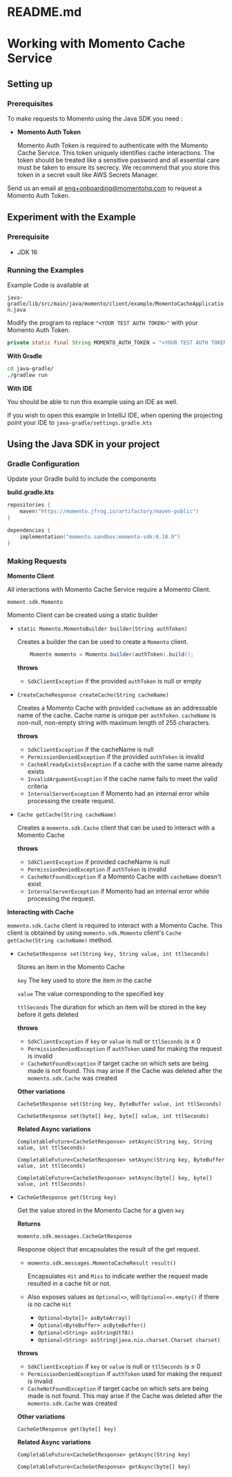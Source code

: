 # README.md

# Working with Momento Cache Service

## Setting up

### Prerequisites

To make requests to Momento using the Java SDK you need :

- **Momento Auth Token**

    Momento Auth Token is required to authenticate with the Momento Cache Service. This token uniquely identifies cache interactions. The token should be treated like a sensitive password and all essential care must be taken to ensure its secrecy. We recommend that you store this token in a secret vault like AWS Secrets Manager.


Send us an email at eng+onboarding@momentohq.com to request a Momento Auth Token.

## **Experiment with the Example**

### Prerequisite

- JDK 16

### Running the Examples

Example Code is available at

`java-gradle/lib/src/main/java/momento/client/example/MomentoCacheApplication.java`

Modify the program to replace `"<YOUR TEST AUTH TOKEN>"` with your Momento Auth Token.

```java
private static final String MOMENTO_AUTH_TOKEN = "<YOUR TEST AUTH TOKEN>";
```

**With Gradle**

```bash
cd java-gradle/
./gradlew run
```

**With IDE**

You should be able to run this example using an IDE as well.

If you wish to open this example in IntelliJ IDE, when opening the projecting point your IDE to `java-gradle/settings.gradle.kts`

## Using the Java SDK in your project

### Gradle Configuration

Update your Gradle build to include the components

**build.gradle.kts**

```kotlin
repositories {
    maven("https://momento.jfrog.io/artifactory/maven-public")
}

dependencies {
    implementation("momento.sandbox:momento-sdk:0.10.0")
}
```

### Making Requests

**Momento Client**

All interactions with Momento Cache Service require a Momento Client.

`moment.sdk.Momento`

Momento Client can be created using a static builder

- `static Momento.MomentoBuilder builder(String authToken)`

    Creates a builder the can be used to create a `Momento` client.

    ```java
    	Momento momento = Momento.builder(authToken).build();
    ```

    **throws**

    - `SdkClientException` if the provided `authToken` is null or empty

- `CreateCacheResponse createCache(String cacheName)`

    Creates a Momento Cache with provided `cacheName` as an addressable name of the cache. Cache name is unique per `authToken`. `cacheName` is non-null, non-empty string with maximum length of 255 characters.

    **throws**

    - `SdkClientException` if the cacheName is null
    - `PermissionDeniedException` if the provided `authToken` is invalid
    - `CacheAlreadyExistsException` if a cache with the same name already exists
    - `InvalidArgumentException` if the cache name fails to meet the valid criteria
    - `InternalServerException` if Momento had an internal error while processing the create request.

- `Cache getCache(String cacheName)`

    Creates a `momento.sdk.Cache` client that can be used to interact with a Momento Cache

    **throws**

    - `SdkClientException` if provided cacheName is null
    - `PermissionDeniedException` if `authToken` is invalid
    - `CacheNotFoundException` if a Momento Cache with `cacheName` doesn't exist
    - `InternalServerException` if Momento had an internal error while processing the request.

**Interacting with Cache**

`momento.sdk.Cache` client is required to interact with a Momento Cache. This client is obtained by using `momento.sdk.Momento` client's `Cache getCache(String cacheName)` method.

- `CacheSetResponse set(String key, String value, int ttlSeconds)`

    Stores an item in the Momento Cache

    `key` The key used to store the item in the cache

    `value` The value corresponding to the specified key

    `ttlSeconds` The duration for which an item will be stored in the key before it gets deleted

    **throws**

    - `SdkClientException` if `key` or `value` is null or `ttlSeconds` is ≤ 0
    - `PermissionDeniedException` if `authToken` used for making the request is invalid
    - `CacheNotFoundException` if target cache on which sets are being made is not found. This may arise if the Cache was deleted after the `momento.sdk.Cache` was created

    **Other variations**

    `CacheSetResponse set(String key, ByteBuffer value, int ttlSeconds)`

    `CacheSetResponse set(byte[] key, byte[] value, int ttlSeconds)`

    **Related Async variations**

    `CompletableFuture<CacheSetResponse> setAsync(String key, String value, int ttlSeconds)`

    `CompletableFuture<CacheSetResponse> setAsync(String key, ByteBuffer value, int ttlSeconds)`

    `CompletableFuture<CacheSetResponse> setAsync(byte[] key, byte[] value, int ttlSeconds)`


- `CacheGetResponse get(String key)`

    Get the value stored in the Momento Cache for a given `key`

    **Returns**

    `momento.sdk.messages.CacheGetResponse`

    Response object that encapsulates the result of the get request.

    - `momento.sdk.messages.MomentoCacheResult result()`

        Encapsulates `Hit` and `Miss` to indicate wether the request made resulted in a cache hit or not.

    - Also exposes values as `Optional<>`, will `Optional<>.empty()` if there is no cache `Hit`
        - `Optional<byte[]> asByteArray()`
        - `Optional<ByteBuffer> asByteBuffer()`
        - `Optional<String> asStringUtf8()`
        - `Optional<String> asString(java.nio.charset.Charset charset)`

    **throws**

    - `SdkClientException` if `key` or `value` is null or `ttlSeconds` is ≤ 0
    - `PermissionDeniedException` if `authToken` used for making the request is invalid
    - `CacheNotFoundException` if target cache on which sets are being made is not found. This may arise if the Cache was deleted after the `momento.sdk.Cache` was created

    **Other variations**

    `CacheGetResponse get(byte[] key)`

    **Related Async variations**

    `CompletableFuture<CacheGetResponse> getAsync(String key)`

    `CompletableFuture<CacheGetResponse> getAsync(byte[] key)`